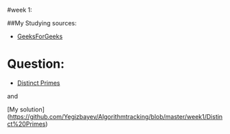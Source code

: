 #week 1:

##My Studying sources:
- [GeeksForGeeks](http://www.geeksforgeeks.org/sieve-of-eratosthenes/)

# Question:
- [Distinct Primes](http://www.spoj.com/problems/AMR11E/)

and 

[My solution] (https://github.com/Yegizbayev/Algorithmtracking/blob/master/week1/Distinct%20Primes)



